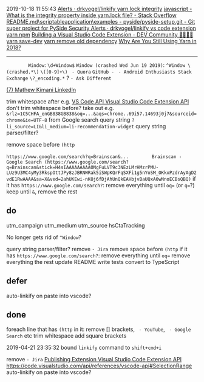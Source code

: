 2019-10-18 11:55:43
[Alerts · drkvogel/linkify ](https://github.com/drkvogel/linkify/network/alert/yarn.lock/diff/open)
[yarn.lock integrity](https://www.google.com/search?q=yarn.lock+integrity&oq=yarn.lock+integrity&aqs=chrome..69i57.5087j0j7&sourceid=chrome&ie=UTF-8)
[javascript - What is the integrity property inside yarn.lock file? - Stack Overflow ](https://stackoverflow.com/questions/53540429/what-is-the-integrity-property-inside-yarn-lock-file)
[README.md\scriptableapplication\examples - pyside/pyside-setup.git - Git super project for PySide ](https://code.qt.io/cgit/pyside/pyside-setup.git/tree/examples/scriptableapplication/README.md)
[Security Alerts · drkvogel/linkify ](https://github.com/drkvogel/linkify/network/alerts)
[vs code extension yarn npm](https://www.google.com/search?q=vs+code+extension+yarn+npm&oq=vs+code+extension+yarn+npm&aqs=chrome..69i57.9632j0j7&sourceid=chrome&ie=UTF-8)
[Building a Visual Studio Code Extension - DEV Community 👩‍💻👨‍💻 ](https://dev.to/azure/building-a-visual-studio-code-extension-dkj)
[yarn save-dev](https://www.google.com/search?q=yarn+save-dev&oq=yarn+save-dev&aqs=chrome..69i57.3091j0j7&sourceid=chrome&ie=UTF-8)
[yarn remove old dependency](https://www.google.com/search?q=yarn+remove+old+dependency&oq=yarn+remove+old+dependency&aqs=chrome..69i57.6485j0j7&sourceid=chrome&ie=UTF-8)
[Why Are You Still Using Yarn in 2018? ](https://iamturns.com/yarn-vs-npm-2018/)

---

`        Window`: `\d+Window$`
`Window (crashed Wed Jun 19 2019)`: `^Window \(crashed.*\)`
`\([0-9]+\)`
` - Quora`
`GitHub - `
` - Android Enthusiasts Stack Exchange `
`\?_encoding.*` ?
` - Ask Different `

[(7) Mathew Kimani  LinkedIn ](https://www.linkedin.com/in/mathewkimani/?midToken=AQEM-qbU0mVlng&trk=eml-email_m2m_invite_reminder_02-hero-4-profile_text&trkEmail=eml-email_m2m_invite_reminder_02-hero-4-profile_text-null-bh60s%7Ejzmas5i6%7Eai-null-neptune%2Fprofile%7Evanity%2Eview)

trim whitespace after e.g. [VS Code API  Visual Studio Code Extension API ](https://code.visualstudio.com/api/references/vscode-api#TextEditor)
don't trim whitespace before?
take out e.g. `&rlz=1C5CHFA_enGB838GB838&oq=...&aqs=chrome..69i57.14693j0j7&sourceid=chrome&ie=UTF-8` from Google search query string
`?li_source=LI&li_medium=li-recommendation-widget`
query string parser/filter?

remove space before `(http`

`https://www.google.com/search?q=Brainscan&...`
`        Brainscan - Google Search (https://www.google.com/search?q=Brainscan&stick=H4sIAAAAAAAAAONgFuLVT9c3NEzLMrHMzrPMU-LUz9U3MC4yMy3RkspOttJPy8zJBRNWRak5iSWpKQrFqSXFi1g5nYoSM_OKkxPzdrAyAgD2vdE1RwAAAA&sa=X&ved=2ahUKEwi-nKOj6fDjAhUnQkEAHbjvBaUQxA0wNnoECBsQBQ)`
if it has `https://www.google.com/search?`:
  remove everything until `oq=` (or `q=`?)
  keep until `&`, remove the rest

## do

utm_campaign
utm_medium
utm_source
hsCtaTracking

No longer gets rid of `^Window`?

query string parser/filter?
remove ` - Jira `
remove space before `(http`
if it has `https://www.google.com/search?`:
  remove everything until `oq=`
  remove everything the rest
update README
write tests
convert to TypeScript

## defer

auto-linkify on paste into vscode?


## done

foreach line that has `(http` in it:
  remove [] brackets, ` - YouTube`, ` - Google Search` etc
  trim whitespace
  add square brackets

2019-04-21 23:35:32
bound `linkify` command to `shift+cmd+i`

remove ` - Jira `
[Publishing Extension  Visual Studio Code Extension API ](https://code.visualstudio.com/api/working-with-extensions/publishing-extension#packaging-extensions)
https://code.visualstudio.com/api/references/vscode-api#SelectionRange
auto-linkify on paste into vscode?


